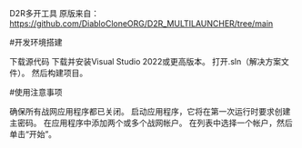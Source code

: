 D2R多开工具
原版来自：https://github.com/DiabloCloneORG/D2R_MULTILAUNCHER/tree/main

#开发环境搭建


下载源代码
下载并安装Visual Studio 2022或更高版本。
打开.sln（解决方案文件）。
然后构建项目。

#使用注意事项

确保所有战网应用程序都已关闭。
启动应用程序，它将在第一次运行时要求创建主密码。
在应用程序中添加两个或多个战网帐户。
在列表中选择一个帐户，然后单击“开始”。


